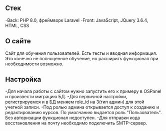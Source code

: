 ## Стек
-Back: PHP 8.0, фреймворк Laravel 
-Front: JavaScript, JQuery 3.6.4, HTML, CSS

## О сайте
Сайт для обучения пользователей. Есть тесты и вводная информация. Это конечно не полноценное обучение, но расширить функционал при необходимости возможно.

## Настройка
-Для начала работы с сайтом нужно запустить его к примеру в OSPanel и произвести миграцию БД. 
-Для первичной настройки, регистрируемся и в БД меняем role_id на 3(тип админ) для этой учетной записи. 
-Под ролью админа открывается доступ к созданию и редактированию курсов. По умолчанию выдается роль "Пользователь". Без авторизации функционал недоступен. 
-Для отправки кода восстановления на почту необходимо подключить SMTP-сервер.
